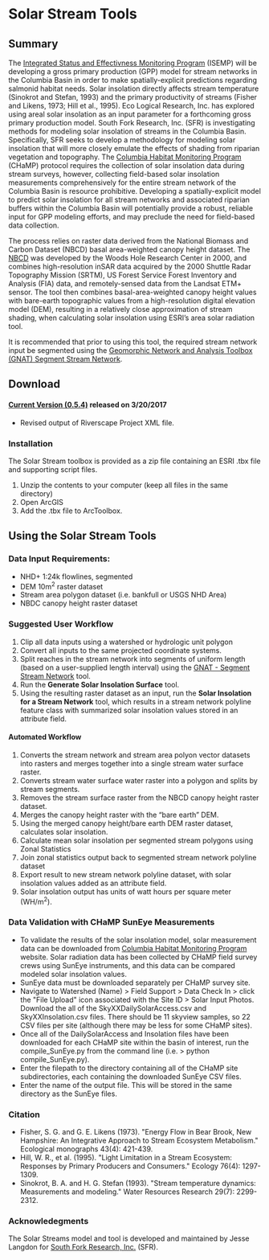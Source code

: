 
# Solar Stream Tools

## Summary
The [Integrated Status and Effectivness Monitoring Program](https://isemp.org) (ISEMP) will be developing a gross primary production (GPP) model for stream networks in the Columbia Basin in order to make spatially-explicit predictions regarding salmonid habitat needs. Solar insolation directly affects stream temperature (Sinokrot and Stefan, 1993) and the primary productivity of streams (Fisher and Likens, 1973; Hill et al., 1995). Eco Logical Research, Inc. has explored using areal solar insolation as an input parameter for a forthcoming gross primary production model. South Fork Research, Inc. (SFR) is investigating methods for modeling solar insolation of streams in the Columbia Basin. Specifically, SFR seeks to develop a methodology for modeling solar insolation that will more closely emulate the effects of shading from riparian vegetation and topography.
The [Columbia Habitat Monitoring Program](https://www.champmonitoring.org/) (CHaMP) protocol requires the collection of solar insolation data during stream surveys, however, collecting field-based solar insolation measurements comprehensively for the entire stream network of the Columbia Basin is resource prohibitive.  Developing a spatially-explicit model to predict solar insolation for all stream networks and associated riparian buffers within the Columbia Basin will potentially provide a robust, reliable input for GPP modeling efforts, and may preclude the need for field-based data collection. 

The process relies on raster data derived from the National Biomass and Carbon Dataset (NBCD) basal area-weighted canopy height dataset.  The [NBCD](http://www.whrc.org/mapping/nbcd) was developed by the Woods Hole Research Center in 2000, and combines high-resolution inSAR data acquired by the 2000 Shuttle Radar Topography Mission (SRTM), US Forest Service Forest Inventory and Analysis (FIA) data, and remotely-sensed data from the Landsat ETM+ sensor.  The tool then combines basal-area-weighted canopy height values with bare-earth topographic values from a high-resolution digital elevation model (DEM), resulting in a relatively close approximation of stream shading, when calculating solar insolation using ESRI’s area solar radiation tool.  

It is recommended that prior to using this tool, the required stream network input be segmented using the [Geomorphic Network and Analysis Toolbox (GNAT) Segment Stream Network](https://bitbucket.org/KellyWhitehead/geomorphic-network-and-analysis-toolbox).

## Download

#### [Current Version (0.5.4)](https://github.com/SouthForkResearch/solar_stream/archive/master.zip) released on 3/20/2017
  * Revised output of Riverscape Project XML file.

### Installation

The Solar Stream toolbox is provided as a zip file containing an ESRI .tbx file and supporting script files.

1. Unzip the contents to your computer (keep all files in the same directory)
2. Open ArcGIS
3. Add the .tbx file to ArcToolbox.

## Using the Solar Stream Tools

### Data Input Requirements:

* NHD+ 1:24k flowlines, segmented
* DEM 10m<sup>2</sup> raster dataset
* Stream area polygon dataset (i.e. bankfull or USGS NHD Area)
* NBDC canopy height raster dataset

### Suggested User Workflow

1. Clip all data inputs using a watershed or hydrologic unit polygon
2. Convert all inputs to the same projected coordinate systems.
3. Split reaches in the stream network into segments of uniform length (based on a user-supplied length interval) using the [GNAT - Segment Stream Network](https://github.com/SouthForkResearch/gnat) tool.
4. Run the **Generate Solar Insolation Surface** tool. 
5. Using the resulting raster dataset as an input, run the **Solar Insolation for a Stream Network** tool, which results in a stream network polyline feature class with summarized solar insolation values stored in an attribute field. 

#### Automated Workflow


1. Converts the stream network and stream area polyon vector datasets into rasters and merges together into a single stream water surface raster.
2. Converts stream water surface water raster into a polygon and splits by stream segments.
3. Removes the stream surface raster from the NBCD canopy height raster dataset.
4. Merges the canopy height raster with the “bare earth” DEM.
5. Using the merged canopy height/bare earth DEM raster dataset, calculates solar insolation.
6. Calculate mean solar insolation per segmented stream polygons using Zonal Statistics
7. Join zonal statistics output back to segmented stream network polyline dataset
8. Export result to new stream network polyline dataset, with solar insolation values added as an attribute field.
9. Solar insolation output has units of watt hours per square meter (WH/m<sup>2</sup>).

### Data Validation with CHaMP SunEye Measurements

* To validate the results of the solar insolation model, solar measurement data can be downloaded from [Columbia Habitat Monitoring Program](https://www.champmonitoring.org/) website. Solar radiation data has been collected by CHaMP field survey crews using SunEye instruments, and this data can be compared modeled solar insolation values.
* SunEye data must be downloaded separately per CHaMP survey site. 
* Navigate to Watershed (Name) > Field Support > Data Check In > click the "File Upload" icon associated with the Site ID > Solar Input Photos.  Download the all of the SkyXXDailySolarAccess.csv and SkyXXInsolation.csv files.  There should be 11 skyview samples, so 22 CSV files per site (although there may be less for some CHaMP sites).
* Once all of the DailySolarAccess and Insolation files have been downloaded for each CHaMP site within the basin of interest, run the compile\_SunEye.py from the command line (i.e. > python compile\_SunEye.py).
* Enter the filepath to the directory containing all of the CHaMP site subdirectories, each containing the downloaded SunEye CSV files.
* Enter the name of the output file.  This will be stored in the same directory as the SunEye files.

### Citation

* Fisher, S. G. and G. E. Likens (1973). "Energy Flow in Bear Brook, New Hampshire: An Integrative Approach to Stream Ecosystem Metabolism." Ecological monographs 43(4): 421-439.
* Hill, W. R., et al. (1995). "Light Limitation in a Stream Ecosystem: Responses by Primary Producers and Consumers." Ecology 76(4): 1297-1309.
* Sinokrot, B. A. and H. G. Stefan (1993). "Stream temperature dynamics: Measurements and modeling." Water Resources Research 29(7): 2299-2312.

### Acknowledegments

The Solar Streams model and tool is developed and maintained by Jesse Langdon for [South Fork Research, Inc.](http://southforkresearch.org) (SFR).
